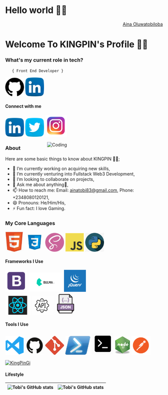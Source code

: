 <h1>Hello world 👋🏾</h1>
<div align="right" class="badge-base LI-profile-badge" data-locale="en_US" data-size="medium" data-theme="dark" data-type="VERTICAL" data-vanity="tobi-aina-5a0034166" data-version="v1"><a class="badge-base__link LI-simple-link" href="https://www.linkedin.com/in/tobiloba-aina-78483822b/"> Aina Oluwatobiloba</a></div>
    
<h1>Welcome To KINGPIN's Profile 👑📍</h1>

### **What's my current role in tech?** </h2>

       { Front End Developer }

<a href="https://github.com/KingPinGi"><img src="images/github.png" width="60" /></a>
<a href="https://www.linkedin.com/in/tobiloba-aina-78483822b/"><img src="images/linkedin.png" width="60" /></a>

#### Connect with me

<a href="https://www.linkedin.com/in/tobiloba-aina-78483822b/"><img src="images/linkedin.png" width="60" /></a>
<a href="https://twitter.com/AinaOluwatobil"><img src="images/twitter.png" width="60" /></a>
<a href="https://www.instagram.com/k.i.ngpin/"><img src="images/ig.png" width="70" /></a>

<img align="right" alt="Coding" width="370" src="https://miro.medium.com/max/680/0*7Q3yvSIv_t0ioJ-Z.gif"/>

### About

Here are some basic things to know about KINGPIN 👑📍;

- 🔭 I’m currently working on acquiring new skills,
- 🌱 I’m currently venturing into Fullstack Web3 Development,
- 👯 I’m looking to collaborate on projects,
- 💬 Ask me about anything🌚,
- 📫 How to reach me: Email: ainatobi83@gmail.com, Phone: +2348080120121,
- 😄 Pronouns: He/Him/His,
- ⚡ Fun fact: I love Gaming.

### My Core Languages

<code><img src="images/html.jpg" width="60" title="HTML" /></code>
<code><img src="images/css.jpg" width="60" title="CSS" /></code>
<code><img src="images/sass.jpg" width="60" title="SASS" /></code>
<code><img src="images/javascript.png" width="60" title="JavaScript" /></code>
<code><img src="images/python.png" width="60" title="Python" /></code>

#### Frameworks I Use

<code><img src="images/B.png" width="70" title="Bootstrap" /></code>
<code><img src="images/Bulma.png" width="110" title="Bulma" /></code> <code><img src="images/jQuery.png" width="70" title="jQuery" /></code>  
<code><img src="images/react.png" width="80" title="React" /></code>
<code><img src="images/api.jpg" width="70" title="API" /></code>
<code><img src="images/json.png" width="70" title="JSON" /></code>

#### Tools I Use

<code><img src="images/visualstudio.svg" width="60" title="Visual Studio Code" /></code>
<code><img src="images/github.jpg" width="60" title="GitHub" /></code>
<code><img src="images/git.jpg" width="60" title="Git" /></code>
<code><img src="images/power.png" width="80" title="Powershell" /></code>
<code><img src="images/command.png" width="70" title="Commandprompt" /></code>
<code><img src="images/R.png" width="50" title="NodeJS" /></code>
<code><img src="images/postman.png" width="60" title="Postman API" /></code>

<p align="left"> <a href="https://github.com/ryo-ma/github-profile-trophy"><img src="https://github-profile-trophy.vercel.app/?username=KingPinGi" alt="KingPinGi" /></a> </p>

#### Lifestyle


| <img align="center" src="https://github-readme-stats.vercel.app/api?username=KingPinGi&show_icons=true&include_all_commits=true&hide_border=true" alt="Tobi's GitHub stats" /> | <img align="center" src="https://github-readme-stats.vercel.app/api/top-langs/?username=KingPinGi&langs_count=8&layout=compact&hide_border=true" alt="Tobi's GitHub stats" /> |
| ------------- | ------------- |

